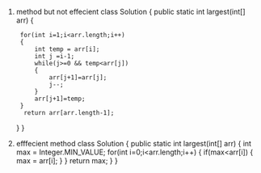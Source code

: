1. method but not effecient 
class Solution {
    public static int largest(int[] arr) {
        
        for(int i=1;i<arr.length;i++)
        {
            int temp = arr[i];
            int j =i-1; 
            while(j>=0 && temp<arr[j])
            {
                arr[j+1]=arr[j];
                j--;
            }
            arr[j+1]=temp;
        }
         return arr[arr.length-1];
    }
}


2. efffecient method
  class Solution {
    public static int largest(int[] arr) {
        int max = Integer.MIN_VALUE;
        for(int i=0;i<arr.length;i++)
        {
            if(max<arr[i])
            {
                max = arr[i];
            }
        }
        return max;
    }
}


